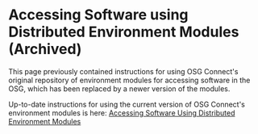 
[title]: - "Accessing Software using Distributed Environment Modules (Archived)"
 

# Accessing Software using Distributed Environment Modules (Archived)

This page previously contained instructions for using OSG Connect's 
original repository of environment modules for accessing software in the OSG, 
which has been replaced by a newer version of the modules. 

Up-to-date instructions for using the current version of OSG Connect's 
environment modules is here: [Accessing Software Using Distributed Environment Modules][new-modules]

[new-modules]: 12000048518
